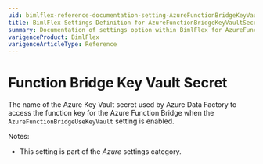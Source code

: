 ```yaml
---
uid: bimlflex-reference-documentation-setting-AzureFunctionBridgeKeyVaultSecret
title: BimlFlex Settings Definition for AzureFunctionBridgeKeyVaultSecret
summary: Documentation of settings option within BimlFlex for AzureFunctionBridgeKeyVaultSecret
varigenceProduct: BimlFlex
varigenceArticleType: Reference
---
```


# Function Bridge Key Vault Secret

The name of the Azure Key Vault secret used by Azure Data Factory to access the function key for the Azure Function Bridge when the `AzureFunctionBridgeUseKeyVault` setting is enabled.

Notes:

* This setting is part of the *Azure* settings category.

